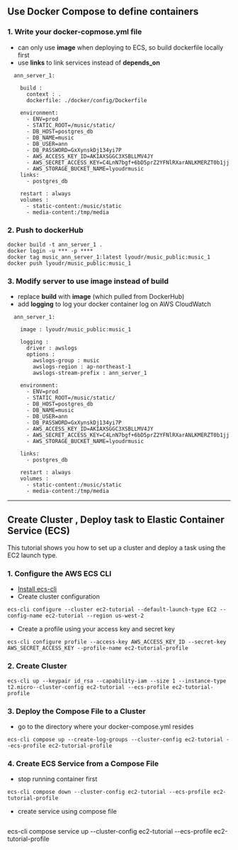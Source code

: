 ## Use Docker Compose to define containers

### 1. Write your docker-copmose.yml file

- can only use **image** when deploying to ECS, so build dockerfile locally first
- use **links** to link services instead of **depends_on**

```
  ann_server_1:
    
    build :
      context : .
      dockerfile: ./docker/config/Dockerfile

    environment:
      - ENV=prod 
      - STATIC_ROOT=/music/static/
      - DB_HOST=postgres_db
      - DB_NAME=music
      - DB_USER=ann
      - DB_PASSWORD=GxXynskDj134yi7P
      - AWS_ACCESS_KEY_ID=AKIAXSGGC3XSBLLMV4JY
      - AWS_SECRET_ACCESS_KEY=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
      - AWS_STORAGE_BUCKET_NAME=lyoudrmusic
    links:
      - postgres_db

    restart : always
    volumes : 
      - static-content:/music/static
      - media-content:/tmp/media

```

### 2. Push to dockerHub

```
docker build -t ann_server_1 .
docker login -u *** -p ****
docker tag music_ann_server_1:latest lyoudr/music_public:music_1
docker push lyoudr/music_public:music_1
```

### 3. Modify server to use image instead of build

- replace **build** with **image** (which pulled from DockerHub)
- add **logging** to log your docker container log on AWS CloudWatch

```
  ann_server_1:
    
    image : lyoudr/music_public:music_1

    logging :
      driver : awslogs
      options : 
        awslogs-group : music
        awslogs-region : ap-northeast-1
        awslogs-stream-prefix : ann_server_1

    environment:
      - ENV=prod 
      - STATIC_ROOT=/music/static/
      - DB_HOST=postgres_db
      - DB_NAME=music
      - DB_USER=ann
      - DB_PASSWORD=GxXynskDj134yi7P
      - AWS_ACCESS_KEY_ID=AKIAXSGGC3XSBLLMV4JY
      - AWS_SECRET_ACCESS_KEY=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
      - AWS_STORAGE_BUCKET_NAME=lyoudrmusic

    links:
      - postgres_db

    restart : always
    volumes : 
      - static-content:/music/static
      - media-content:/tmp/media

```

-----
## Create Cluster , Deploy task to Elastic Container Service (ECS)

This tutorial shows you how to set up a cluster and deploy a task using the EC2 launch type.


### 1. Configure the AWS ECS CLI

- [Install ecs-cli](https://docs.aws.amazon.com/AmazonECS/latest/developerguide/ECS_CLI_installation.html)
- Create cluster configuration 
```
ecs-cli configure --cluster ec2-tutorial --default-launch-type EC2 --config-name ec2-tutorial --region us-west-2
```
- Create a profile using your access key and secret key
```
ecs-cli configure profile --access-key AWS_ACCESS_KEY_ID --secret-key AWS_SECRET_ACCESS_KEY --profile-name ec2-tutorial-profile
```

### 2. Create Cluster
```
ecs-cli up --keypair id_rsa --capability-iam --size 1 --instance-type t2.micro--cluster-config ec2-tutorial --ecs-profile ec2-tutorial-profile
```

### 3. Deploy the Compose File to a Cluster
- go to the directory where your docker-compose.yml resides
```
ecs-cli compose up --create-log-groups --cluster-config ec2-tutorial --ecs-profile ec2-tutorial-profile
```

### 4. Create ECS Service from a Compose File

- stop running container first
```
ecs-cli compose down --cluster-config ec2-tutorial --ecs-profile ec2-tutorial-profile
```
- create service using compose file
```
```
ecs-cli compose service up --cluster-config ec2-tutorial --ecs-profile ec2-tutorial-profile
```